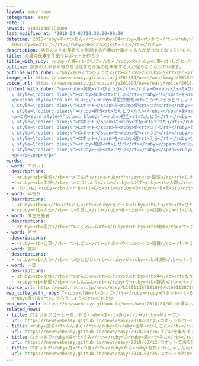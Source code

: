 ```yaml
---
layout: easy_news
categories: easy
cate: 1
newsid: k10011387181000
last_modified_at: '2018-04-03T10:30:00+09:00'
datetime: 2018<ruby>年<rt>ねん</rt></ruby>04<ruby>月<rt>がつ</rt></ruby>03<ruby>日<rt>にち</rt></ruby>
  10<ruby>時<rt>じ</rt></ruby>30<ruby>分<rt>ふん</rt></ruby>
description: 病気の人やお年寄りを世話する介護の仕事をする人が足りなくなっています。
title: 介護の仕事を手伝うロボットを作ろう
title_with_ruby: <ruby>介護<rt>かいご</rt></ruby>の<ruby>仕事<rt>しごと</rt></ruby>を<ruby>手伝<rt>てつだ</rt></ruby>うロボットを<ruby>作<rt>つく</rt></ruby>ろう
outline: 病気の人やお年寄りを世話する介護の仕事をする人が足りなくなっています。
outline_with_ruby: <ruby>病気<rt>びょうき</rt></ruby>の<ruby>人<rt>ひと</rt></ruby>やお<ruby>年寄<rt>としよ</rt></ruby>りを<ruby>世話<rt>せわ</rt></ruby>する<ruby>介護<rt>かいご</rt></ruby>の<ruby>仕事<rt>しごと</rt></ruby>をする<ruby>人<rt>ひと</rt></ruby>が<ruby>足<rt>た</rt></ruby>りなくなっています。
image_url: https://newswebeasy.github.io/ja201804/news/web/image/2018/04/01/K10011387181_1804010517_1804010536_01_02.jpg
voice_url: https://newswebeasy.github.io/ja201804/news/easy/voice/2018/04/03/k10011387181000.mp4
content_with_ruby: "<p><ruby>病気<rt>びょうき</rt></ruby>の<ruby>人<rt>ひと</rt></ruby>やお<span\
  \ style=\"color: blue;\"><ruby>年寄<rt>としよ</rt></ruby>り</span>を<ruby>世話<rt>せわ</rt></ruby>する<ruby>介護<rt>かいご</rt></ruby>の<ruby>仕事<rt>しごと</rt></ruby>をする<ruby>人<rt>ひと</rt></ruby>が<ruby>足<rt>た</rt></ruby>りなくなっています。２０２５<ruby>年<rt>ねん</rt></ruby>には３８<ruby>万<rt>まん</rt></ruby><ruby>人<rt>にん</rt></ruby><ruby>足<rt>た</rt></ruby>りなくなると<ruby>言<rt>い</rt></ruby>われています。</p>\n\
  <p><span style=\"color: blue;\"><ruby>厚生労働省<rt>こうせいろうどうしょう</rt></ruby></span>は、<ruby>介護<rt>かいご</rt></ruby>の<ruby>仕事<rt>しごと</rt></ruby>をする<ruby>人<rt>ひと</rt></ruby>を<ruby>集<rt>あつ</rt></ruby>めるために、<span\
  \ style=\"color: blue;\">ロボット</span>を<ruby>使<rt>つか</rt></ruby>って<ruby>仕事<rt>しごと</rt></ruby>を<ruby>少<rt>すこ</rt></ruby>しでも<ruby>軽<rt>かる</rt></ruby>くすることが<ruby>必要<rt>ひつよう</rt></ruby>だと<ruby>考<rt>かんが</rt></ruby>えました。そして「<ruby>介護<rt>かいご</rt></ruby>ロボット<ruby>推進<rt>すいしん</rt></ruby><ruby>室<rt>しつ</rt></ruby>」という<ruby>新<rt>あたら</rt></ruby>しい<span\
  \ style=\"color: blue;\"><ruby>担当<rt>たんとう</rt></ruby></span>を<ruby>作<rt>つく</rt></ruby>りました。</p>\n\
  <p>この<span style=\"color: blue;\"><ruby>担当<rt>たんとう</rt></ruby></span>は、まず<ruby>介護<rt>かいご</rt></ruby>の<ruby>仕事<rt>しごと</rt></ruby>をしている<ruby>人<rt>ひと</rt></ruby>たちからどんな<ruby>仕事<rt>しごと</rt></ruby>のとき<span\
  \ style=\"color: blue;\">ロボット</span>に<ruby>手伝<rt>てつだ</rt></ruby>ってほしいか<ruby>聞<rt>き</rt></ruby>いて、<span\
  \ style=\"color: blue;\">ロボット</span>を<ruby>作<rt>つく</rt></ruby>る<ruby>会社<rt>かいしゃ</rt></ruby>に<ruby>伝<rt>つた</rt></ruby>えます。そして、<ruby>会社<rt>かいしゃ</rt></ruby>が<ruby>作<rt>つく</rt></ruby>った<span\
  \ style=\"color: blue;\">ロボット</span>を<ruby>使<rt>つか</rt></ruby>ってみて、<ruby>介護<rt>かいご</rt></ruby>の<ruby>仕事<rt>しごと</rt></ruby>の<ruby>役<rt>やく</rt></ruby>に<ruby>立<rt>た</rt></ruby>つ<span\
  \ style=\"color: blue;\">ロボット</span>を<ruby>選<rt>えら</rt></ruby>びます。<ruby>介護<rt>かいご</rt></ruby>の<ruby>仕事<rt>しごと</rt></ruby>をする<span\
  \ style=\"color: blue;\"><ruby>施設<rt>しせつ</rt></ruby></span>が<ruby>買<rt>か</rt></ruby>うときは、<ruby>国<rt>くに</rt></ruby>がお<ruby>金<rt>かね</rt></ruby>を<span\
  \ style=\"color: blue;\"><ruby>一部<rt>いちぶ</rt></ruby></span><ruby>出<rt>だ</rt></ruby>すことにしています。</p>\n\
  <p></p>\n<p></p>"
words:
- word: ロボット
  descriptions:
  - <ruby><rb>電気</rb><rt>でんき</rt></ruby>や<ruby><rb>磁気</rb><rt>じき</rt></ruby>の<ruby><rb>力</rb><rt>ちから</rt></ruby>で<ruby><rb>動</rb><rt>うご</rt></ruby>く<ruby><rb>人形</rb><rt>にんぎょう</rt></ruby>。<ruby><rb>人造</rb><rt>じんぞう</rt></ruby><ruby><rb>人間</rb><rt>にんげん</rt></ruby>。
  - <ruby><rb>工場</rb><rt>こうじょう</rt></ruby>などで<ruby><rb>人間</rb><rt>にんげん</rt></ruby>に<ruby><rb>代</rb><rt>か</rt></ruby>わって、<ruby><rb>作業</rb><rt>さぎょう</rt></ruby>する<ruby><rb>機械</rb><rt>きかい</rt></ruby>。
  - （いつも）<ruby><rb>人</rb><rt>ひと</rt></ruby>の<ruby><rb>言</rb><rt>い</rt></ruby>いなりになって<ruby><rb>動</rb><rt>うご</rt></ruby>く<ruby><rb>人</rb><rt>ひと</rt></ruby>。
- word: 年寄り
  descriptions:
  - <ruby><rb>年</rb><rt>とし</rt></ruby>をとった<ruby><rb>人</rb><rt>ひと</rt></ruby>。<ruby><rb>老人</rb><rt>ろうじん</rt></ruby>。
  - <ruby><rb>力士</rb><rt>りきし</rt></ruby>を<ruby><rb>引退</rb><rt>いんたい</rt></ruby>して、<ruby><rb>日本</rb><rt>にほん</rt></ruby><ruby><rb>相撲</rb><rt>すもう</rt></ruby><ruby><rb>協会</rb><rt>きょうかい</rt></ruby>の<ruby><rb>役員</rb><rt>やくいん</rt></ruby>になった<ruby><rb>人</rb><rt>ひと</rt></ruby>。
- word: 厚生労働省
  descriptions:
  - <ruby><rb>国民</rb><rt>こくみん</rt></ruby>の<ruby><rb>健康</rb><rt>けんこう</rt></ruby>や<ruby><rb>生活</rb><rt>せいかつ</rt></ruby>を<ruby><rb>守</rb><rt>まも</rt></ruby>る<ruby><rb>仕事</rb><rt>しごと</rt></ruby>や、<ruby><rb>労働者</rb><rt>ろうどうしゃ</rt></ruby>が<ruby><rb>仕事</rb><rt>しごと</rt></ruby>を<ruby><rb>見</rb><rt>み</rt></ruby>つけるのを<ruby><rb>助</rb><rt>たす</rt></ruby>けたり、<ruby><rb>労働者</rb><rt>ろうどうしゃ</rt></ruby>を<ruby><rb>保護</rb><rt>ほご</rt></ruby>したりする<ruby><rb>国</rb><rt>くに</rt></ruby>の<ruby><rb>役所</rb><rt>やくしょ</rt></ruby>。<ruby><rb>厚労省</rb><rt>こうろうしょう</rt></ruby>。
- word: 担当
  descriptions:
  - <ruby><rb>仕事</rb><rt>しごと</rt></ruby>や<ruby><rb>役目</rb><rt>やくめ</rt></ruby>を<ruby><rb>受</rb><rt>う</rt></ruby>け<ruby><rb>持</rb><rt>も</rt></ruby>つこと。また、<ruby><rb>受</rb><rt>う</rt></ruby>け<ruby><rb>持</rb><rt>も</rt></ruby>つ<ruby><rb>人</rb><rt>ひと</rt></ruby>。
- word: 施設
  descriptions:
  - <ruby><rb>人々</rb><rt>ひとびと</rt></ruby>が<ruby><rb>利用</rb><rt>りよう</rt></ruby>できるように<ruby><rb>作</rb><rt>つく</rt></ruby>った<ruby><rb>設備</rb><rt>せつび</rt></ruby>。
- word: 一部
  descriptions:
  - <ruby><rb>全体</rb><rt>ぜんたい</rt></ruby>の<ruby><rb>中</rb><rt>なか</rt></ruby>の、ある<ruby><rb>部分</rb><rt>ぶぶん</rt></ruby>。
  - <ruby><rb>新聞</rb><rt>しんぶん</rt></ruby>や<ruby><rb>雑誌</rb><rt>ざっし</rt></ruby>などを<ruby><rb>数</rb><rt>かぞ</rt></ruby>えるときの、<ruby><rb>一</rb><rt>ひと</rt></ruby>つ。
source_url: http://www3.nhk.or.jp/news/easy/k10011387181000/k10011387181000.html
web_title_with_ruby: “<ruby>介護<rt>かいご</rt></ruby><ruby>ロボット<rt>ろぼっと</rt></ruby><ruby>推進<rt>すいしん</rt></ruby><ruby>室<rt>しつ</rt></ruby>”で<ruby>開発<rt>かいはつ</rt></ruby><ruby>メーカー<rt>めーかー</rt></ruby><ruby>支援<rt>しえん</rt></ruby><ruby>強化<rt>きょうか</rt></ruby>
  <ruby>厚労省<rt>こうろうしょう</rt></ruby>
web_news_url: https://newswebeasy.github.io/news/web/2018/04/01/介護ロボット推進室で開発メーカー支援強化-厚労省
related_news:
- title: ロボットがコーヒーをいれる<ruby>店<rt>みせ</rt></ruby>がオープン
  url: https://newswebeasy.github.io/news/easy/2018/01/31/ロボットがコーヒーをいれる店がオープン
- title: <ruby>民泊<rt>みんぱく</rt></ruby>の<ruby>仕事<rt>しごと</rt></ruby>をするための<ruby>申<rt>もう</rt></ruby>し<ruby>込<rt>こ</rt></ruby>みが<ruby>始<rt>はじ</rt></ruby>まる
  url: https://newswebeasy.github.io/news/easy/2018/03/16/民泊の仕事をするための申し込みが始まる
- title: ロボットで<ruby>海<rt>うみ</rt></ruby>の<ruby>底<rt>そこ</rt></ruby>を<ruby>調<rt>しら</rt></ruby>べるレース　<ruby>日本<rt>にっぽん</rt></ruby>が<ruby>決勝<rt>けっしょう</rt></ruby>に<ruby>進<rt>すす</rt></ruby>む
  url: https://newswebeasy.github.io/news/easy/2018/03/12/ロボットで海の底を調べるレース-日本が決勝に進む
- title: ロボットが<ruby>月<rt>つき</rt></ruby>から<ruby>写真<rt>しゃしん</rt></ruby>を<ruby>送<rt>おく</rt></ruby>る<ruby>競争<rt>きょうそう</rt></ruby>「<ruby>勝<rt>か</rt></ruby>つチームはなさそう」
  url: https://newswebeasy.github.io/news/easy/2018/01/25/ロボットが月から写真を送る競争勝つチームはなさそう
...
```

